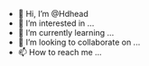 - 👋 Hi, I’m @Hdhead
- 👀 I’m interested in ...
- 🌱 I’m currently learning ...
- 💞️ I’m looking to collaborate on ...
- 📫 How to reach me ...

<!---
Hdhead/Hdhead is a ✨ special ✨ repository because its `README.md` (this file) appears on your GitHub profile.
You can click the Preview link to take a look at your changes.
--->
